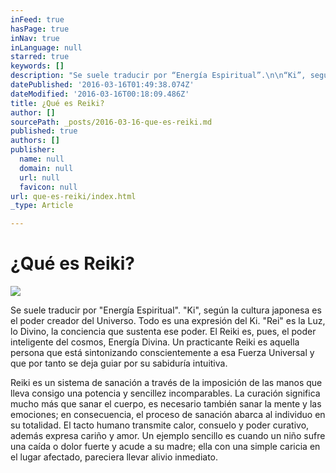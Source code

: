 ```yaml
---
inFeed: true
hasPage: true
inNav: true
inLanguage: null
starred: true
keywords: []
description: "Se suele traducir por “Energía Espiritual”.\n\n“Ki”, según la cultura japonesa es el poder creador del Universo. Todo es una expresión del Ki.\n\n“Rei” es la Luz, lo Divino, la conciencia que sustenta ese poder.\n\nEl Reiki es, pues, el poder inteligente del cosmos, Energía Divina.\n\nUn practicante Reiki es aquella persona que está sintonizando conscientemente a esa Fuerza \n\nUniversal y que por tanto se deja guiar por su sabiduría intuitiva.\n\n\_\n\nReiki es un sistema de sanación a través de la imposición de las manos que lleva consigo una \n\npotencia y sencillez incomparables.\n\nLa curación significa mucho más que sanar el cuerpo, es necesario también sanar la mente y \n\nlas emociones; en consecuencia, el proceso de sanación abarca al individuo en su totalidad.\n\nEl tacto humano transmite calor, consuelo y poder curativo, además expresa cariño y amor. \n\n\_Un ejemplo sencillo es cuando un niño sufre una caída o dolor fuerte y acude a su madre; ella \n\ncon una simple caricia en el lugar afectado, pareciera llevar alivio inmediato."
datePublished: '2016-03-16T01:49:38.074Z'
dateModified: '2016-03-16T00:18:09.486Z'
title: ¿Qué es Reiki?
author: []
sourcePath: _posts/2016-03-16-que-es-reiki.md
published: true
authors: []
publisher:
  name: null
  domain: null
  url: null
  favicon: null
url: que-es-reiki/index.html
_type: Article

---
```

# ¿Qué es Reiki?
![](https://the-grid-user-content.s3-us-west-2.amazonaws.com/63590e51-d6b3-42ff-b111-eecc9ce97a3c.png)

Se suele traducir por "Energía Espiritual".
"Ki", según la cultura japonesa es el poder creador del Universo. Todo es una expresión del Ki.
"Rei" es la Luz, lo Divino, la conciencia que sustenta ese poder.
El Reiki es, pues, el poder inteligente del cosmos, Energía Divina.
Un practicante Reiki es aquella persona que está sintonizando conscientemente a esa Fuerza 
Universal y que por tanto se deja guiar por su sabiduría intuitiva.
 
Reiki es un sistema de sanación a través de la imposición de las manos que lleva consigo una 
potencia y sencillez incomparables.
La curación significa mucho más que sanar el cuerpo, es necesario también sanar la mente y 
las emociones; en consecuencia, el proceso de sanación abarca al individuo en su totalidad.
El tacto humano transmite calor, consuelo y poder curativo, además expresa cariño y amor. 
 Un ejemplo sencillo es cuando un niño sufre una caída o dolor fuerte y acude a su madre; ella 
con una simple caricia en el lugar afectado, pareciera llevar alivio inmediato.
